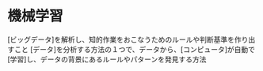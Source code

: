 # 機械学習
 [ビッグデータ]を解析し、知的作業をおこなうためのルールや判断基準を作り出すこと
 [データ]を分析する方法の１つで、データから、[コンピュータ]が自動で[学習]し、データの背景にあるルールやパターンを発見する方法
